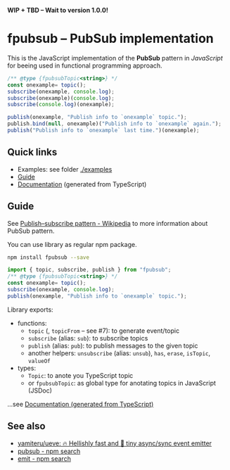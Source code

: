 **WIP + TBD – Wait to version 1.0.0!**

# fpubsub – PubSub implementation
This is the JavaScript implementation of the **PubSub** pattern in *JavaScript* for beeing used in functional programming approach.

```js
/** @type {fpubsubTopic<string>} */
const onexample= topic();
subscribe(onexample, console.log);
subscribe(onexample)(console.log);
subscribe(console.log)(onexample);

publish(onexample, "Publish info to `onexample` topic.");
publish.bind(null, onexample)("Publish info to `onexample` again.");
publish("Publish info to `onexample` last time.")(onexample);
```

## Quick links
- Examples: see folder [./examples](./examples)
- [Guide](#guide)
- [Documentation](./docs/README.md) (generated from TypeScript)

## Guide
See [Publish–subscribe pattern - Wikipedia](https://en.wikipedia.org/wiki/Publish%E2%80%93subscribe_pattern) to more information about PubSub pattern.

You can use library as regular npm package.
```bash
npm install fpubsub --save
```
```js
import { topic, subscribe, publish } from "fpubsub";
/** @type {fpubsubTopic<string>} */
const onexample= topic();
subscribe(onexample, console.log);
publish(onexample, "Publish info to `onexample` topic.");
```

Library exports:
- functions:
	- `topic` (, `topicFrom` – see #7): to generate event/topic
	- `subscribe` (alias: `sub`): to subscribe topics
	- `publish` (alias: `pub`): to publish messages to the given topic
	- another helpers: `unsubscribe` (alias: `unsub`), `has`, `erase`, `isTopic`, `valueOf`
- types:
	- `Topic`: to anote you TypeScript topic
	- or `fpubsubTopic`: as global type for anotating topics in JavaScript (JSDoc)

…see [Documentation (generated from TypeScript)](./docs/README.md)

## See also
- [yamiteru/ueve: 🔥 Hellishly fast and 🤏 tiny async/sync event emitter](https://github.com/yamiteru/ueve)
- [pubsub - npm search](https://www.npmjs.com/search?q=pubsub)
- [emit - npm search](https://www.npmjs.com/search?q=emit)
